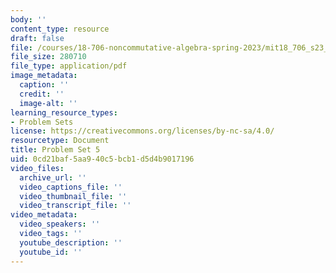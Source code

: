 ```yaml
---
body: ''
content_type: resource
draft: false
file: /courses/18-706-noncommutative-algebra-spring-2023/mit18_706_s23_pset05.pdf
file_size: 280710
file_type: application/pdf
image_metadata:
  caption: ''
  credit: ''
  image-alt: ''
learning_resource_types:
- Problem Sets
license: https://creativecommons.org/licenses/by-nc-sa/4.0/
resourcetype: Document
title: Problem Set 5
uid: 0cd21baf-5aa9-40c5-bcb1-d5d4b9017196
video_files:
  archive_url: ''
  video_captions_file: ''
  video_thumbnail_file: ''
  video_transcript_file: ''
video_metadata:
  video_speakers: ''
  video_tags: ''
  youtube_description: ''
  youtube_id: ''
---
```

